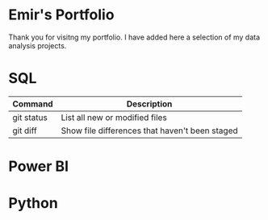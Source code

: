# Emir's Portfolio

Thank you for visitng my portfolio. 
I have added here a selection of my data analysis projects.

# SQL
| Command | Description 
| --- | --- 
| git status | List all new or modified files 
| git diff | Show file differences that haven't been staged 

# Power BI

# Python
